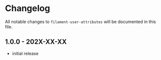 # Changelog

All notable changes to `filament-user-attributes` will be documented in this file.

## 1.0.0 - 202X-XX-XX

- initial release
